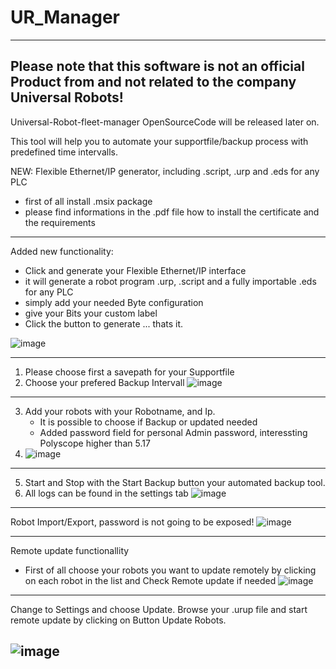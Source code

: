 # UR_Manager

----------------------------------------------------------------------------------------------------------
Please note that this software is not an official Product from and not related to the company Universal Robots!
----------------------------------------------------------------------------------------------------------




Universal-Robot-fleet-manager
OpenSourceCode will be released later on. 


This tool will help you to automate your supportfile/backup process with predefined time intervalls. 


NEW: Flexible Ethernet/IP generator, including .script, .urp and .eds for any PLC


- first of all install .msix package
- please find informations in the .pdf file how to install the certificate and the requirements

-------------------------------------------------------------------------------------------------
Added new functionality: 
- Click and generate your Flexible Ethernet/IP interface
- it will generate a robot program .urp, .script and a fully importable .eds for any PLC
- simply add your needed Byte configuration
- give your Bits your custom label
- Click the button to generate ... thats it. 

![image](https://github.com/user-attachments/assets/059072e2-61ee-4605-8577-2a244d3f2ca9)



-------------------------------------------------------------------------------------------------
1. Please choose first a savepath for your Supportfile
2. Choose your prefered Backup Intervall
![image](https://github.com/2onk/UR_Manager/assets/122785824/5bee9227-c921-4d25-9cab-a53965cb0551)


-------------------------------------------------------------------------------------------------
3. Add your robots with your Robotname, and Ip.
   - It is possible to choose if Backup or updated needed
   - Added password field for personal Admin password, interessting Polyscope higher than 5.17
4. ![image](https://github.com/2onk/UR_Manager/assets/122785824/78d6df64-c0ad-4b0c-8e2e-0b3862c899ac)




-------------------------------------------------------------------------------------------------
5. Start and Stop with the Start Backup button your automated backup tool.
6. All logs can be found in the settings tab
![image](https://github.com/2onk/UR_Manager/assets/122785824/c97a5a5d-b54c-4dc4-bb12-fe7d622274ec)



-------------------------------------------------------------------------------------------------
Robot Import/Export, password is not going to be exposed!
![image](https://github.com/2onk/UR_Manager/assets/122785824/b11699b7-c277-4fa8-b790-6bbdefd28fae)

-------------------------------------------------------------------------------------------------
Remote update functionallity
- First of all choose your robots you want to update remotely by clicking on each robot in the list
  and Check Remote update if needed
![image](https://github.com/2onk/UR_Manager/assets/122785824/a3d6c032-472f-4d6b-a138-ec0f3c5990e8)

-------------------------------------------------------------------------------------------------
Change to Settings and choose Update.
Browse your .urup file and start remote update by clicking on Button Update Robots. 

![image](https://github.com/2onk/UR_Manager/assets/122785824/91ee94d1-0423-4983-b82a-3c27523cd11b)
-------------------------------------------------------------------------------------------------


